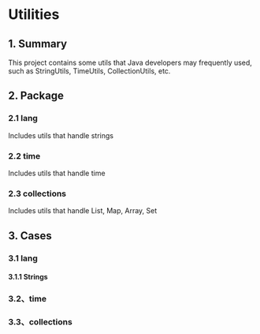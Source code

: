 # Utilities

## 1. Summary

This project contains some utils that Java developers may frequently used, such as StringUtils, TimeUtils, CollectionUtils, etc.

## 2. Package

### 2.1 lang

Includes utils that handle strings

### 2.2 time

Includes utils that handle time

### 2.3 collections

Includes utils that handle List, Map, Array, Set

## 3. Cases

### 3.1 lang

#### 3.1.1 Strings



### 3.2、time



### 3.3、collections

